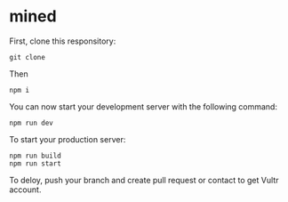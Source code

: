 # mined

First, clone this responsitory:

```
git clone 
```

Then

```
npm i
```

You can now start your development server with the following command:

```
npm run dev
```

To start your production server:

```
npm run build
npm run start
```

To deloy, push your branch and create pull request or contact to get Vultr account.
